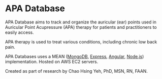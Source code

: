 # APA Database

APA Database aims to track and organize the auricular (ear) points used in Auricular Point Acupressure (APA) therapy for patients and practitioners to easily access.

APA therapy is used to treat various conditions, including chronic low back pain.

APA Databases uses a MEAN ([MongoDB](https://www.mongodb.com/), [Express](https://expressjs.com/), [Angular](https://angular.io/), [Node.js](https://nodejs.org/en/)) implementation. Hosted on AWS EC2 servers.

Created as part of research by Chao Hsing Yeh, PhD, MSN, RN, FAAN.
